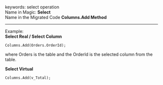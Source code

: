 ﻿keywords: select operation  
Name in Magic: **Select**  
Name in the Migrated Code **Columns.Add Method**
***

Example:  
**Select Real / Select Column**
````
Columns.Add(Orders.OrderId);
````
where Orders is the table and the OrderId is the selected column from the table.  


**Select Virtual**
````
Columns.Add(v_Total);
````